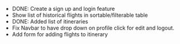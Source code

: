- DONE: Create a sign up and login feature
- Show list of historical flights in sortable/filterable table
- DONE: Added list of itineraries
- Fix Navbar to have drop down on profile click for edit and logout.
- Add form for adding flights to itinerary
